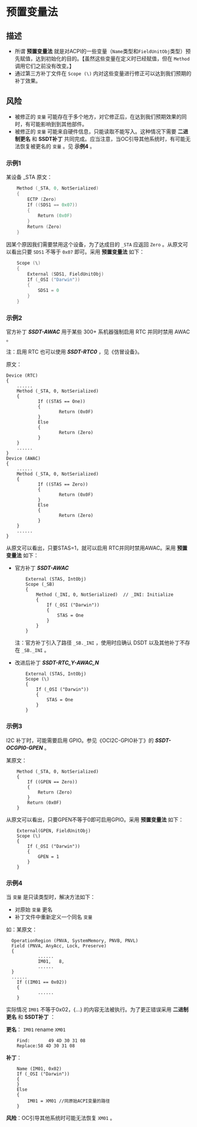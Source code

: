 # 预置变量法

## 描述

- 所谓 **预置变量法** 就是对ACPI的一些变量（`Name`类型和`FieldUnitObj`类型）预先赋值，达到初始化的目的。【虽然这些变量在定义时已经赋值，但在 `Method` 调用它们之前没有改变。】
- 通过第三方补丁文件在 `Scope (\)` 内对这些变量进行修正可以达到我们预期的补丁效果。

## 风险

- 被修正的 `变量` 可能存在于多个地方，对它修正后，在达到我们预期效果的同时，有可能影响到到其他部件。
- 被修正的 `变量` 可能来自硬件信息，只能读取不能写入。这种情况下需要 **二进制更名** 和 **SSDT补丁** 共同完成。应当注意，当OC引导其他系统时，有可能无法恢复被更名的 `变量` 。见 **示例4** 。

### 示例1

某设备 _STA 原文：

```Swift
    Method (_STA, 0, NotSerialized)
    {
        ECTP (Zero)
        If ((SDS1 == 0x07))
        {
            Return (0x0F)
        }
        Return (Zero)
    }
```

因某个原因我们需要禁用这个设备，为了达成目的 `_STA` 应返回 `Zero` 。从原文可以看出只要 `SDS1` 不等于 `0x07` 即可。采用 **预置变量法** 如下：

```Swift
    Scope (\)
    {
        External (SDS1, FieldUnitObj)
        If (_OSI ("Darwin"))
        {
            SDS1 = 0
        }
    }
```

### 示例2

官方补丁 ***SSDT-AWAC*** 用于某些 300+ 系机器强制启用 RTC 并同时禁用 AWAC 。

注：启用 RTC 也可以使用 ***SSDT-RTC0*** ，见《仿冒设备》。

原文：

```
Device (RTC)
{
    ......
    Method (_STA, 0, NotSerialized)
    {
            If ((STAS == One))
            {
                    Return (0x0F)
            }
            Else
            {
                    Return (Zero)
            }
    }
    ......
}
Device (AWAC)
{
    ......
    Method (_STA, 0, NotSerialized)
    {
            If ((STAS == Zero))
            {
                    Return (0x0F)
            }
            Else
            {
                    Return (Zero)
            }
    }
    ......
}
```

从原文可以看出，只要STAS=1，就可以启用 RTC并同时禁用AWAC。采用 **预置变量法** 如下：

- 官方补丁 ***SSDT-AWAC*** 

  ```
      External (STAS, IntObj)
      Scope (_SB)
      {
          Method (_INI, 0, NotSerialized)  // _INI: Initialize
          {
              If (_OSI ("Darwin"))
              {
                  STAS = One
              }
          }
      }
  ```

  注：官方补丁引入了路径 `_SB._INI` ，使用时应确认 DSDT 以及其他补丁不存在 `_SB._INI` 。

- 改进后补丁  ***SSDT-RTC_Y-AWAC_N*** 

  ```
      External (STAS, IntObj)
      Scope (\)
      {
          If (_OSI ("Darwin"))
          {
              STAS = One
          }
      }
  ```

### 示例3

 I2C 补丁时，可能需要启用 GPIO。参见《OCI2C-GPIO补丁》的 ***SSDT-OCGPI0-GPEN*** 。

某原文：

```
    Method (_STA, 0, NotSerialized)
    {
        If ((GPEN == Zero))
        {
            Return (Zero)
        }
        Return (0x0F)
    }
```

从原文可以看出，只要GPEN不等于0即可启用GPIO。采用 **预置变量法** 如下：

```
    External(GPEN, FieldUnitObj)   
    Scope (\)
    {
        If (_OSI ("Darwin"))
        {
            GPEN = 1
        }
    }
```

### 示例4

当 `变量` 是只读类型时，解决方法如下：

- 对原始 `变量` 更名
- 补丁文件中重新定义一个同名 `变量` 

如：某原文：

```
  OperationRegion (PNVA, SystemMemory, PNVB, PNVL)
  Field (PNVA, AnyAcc, Lock, Preserve)
  {
			......
			IM01,   8,           
			......
  }
  ......
	If ((IM01 == 0x02))
	{
			......
	}
```

实际情况 `IM01` 不等于0x02，{...} 的内容无法被执行。为了更正错误采用 **二进制更名** 和 **SSDT补丁** ：

**更名**： `IM01` rename `XM01` 

```
	Find:		49 4D 30 31 08
	Replace:58 4D 30 31 08
```

**补丁**：

```
	Name (IM01, 0x02)
	If (_OSI ("Darwin"))
	{
	}
	Else
	{
        IM01 = XM01 //同原始ACPI变量的路径
	}
```

**风险**：OC引导其他系统时可能无法恢复 `XM01` 。

